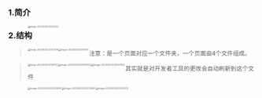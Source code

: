 

### 1.简介

> <img src="https://cdn.jsdelivr.net/gh/lj408226003/java-leaning@main/images/image-20220629225545250.png" alt="image-20220629225545250" style="zoom:30%;" align="left"/>



### 2.结构

> <img src="https://cdn.jsdelivr.net/gh/lj408226003/java-leaning@main/images/image-20220629225421394.png" alt="image-20220629225421394" style="zoom:30%;" align="left"/>
>
> <img src="https://cdn.jsdelivr.net/gh/lj408226003/java-leaning@main/images/image-20220629225817855.png" alt="image-20220629225817855" style="zoom:30%;" align="left"/>
>
> `注意：是一个页面对应一个文件夹，一个页面由4个文件组成。`

> <img src="https://cdn.jsdelivr.net/gh/lj408226003/java-leaning@main/images/image-20220629230148112.png" alt="image-20220629230148112" style="zoom:30%;" align="left"/>
>
> <img src="https://cdn.jsdelivr.net/gh/lj408226003/java-leaning@main/images/image-20220629230411525.png" alt="image-20220629230411525" style="zoom:33%;" align="left"/>
>
> <img src="../../../Library/Application Support/typora-user-images/image-20220629230647625.png" alt="image-20220629230647625" style="zoom:33%;" align="left"/>
>
> `其实就是对开发者工具的更改会自动刷新到这个文件`
>
> <img src="https://cdn.jsdelivr.net/gh/lj408226003/java-leaning@main/images/image-20220629230919144.png" alt="image-20220629231232809" style="zoom:33%;" align="left"/>
>
> <img src="https://cdn.jsdelivr.net/gh/lj408226003/java-leaning@main/images/image-20220629231232809.png" alt="image-20220629231232809" style="zoom:33%;" align="left"/>
>
> <img src="https://cdn.jsdelivr.net/gh/lj408226003/java-leaning@main/images/image-20220629231820212.png" alt="image-20220629231820212" style="zoom:33%;" align="left"/>

